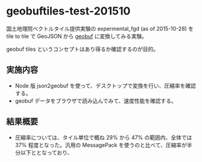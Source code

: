 # geobuftiles-test-201510
国土地理院ベクトルタイル提供実験の expermental_fgd (as of 2015-10-28) を tile to tile で GeoJSON から [geobuf](https://github.com/mapbox/geobuf) に変換してみる実験。

geobuf tiles というコンセプトはあり得るか確認するのが目的。

## 実施内容
- Node 版 json2geobuf を使って、デスクトップで変換を行い、圧縮率を確認する。
- geobuf データをブラウザで読み込んでみて、速度性能を確認する。

## 結果概要
- 圧縮率については、タイル単位で概ね 29% から 47% の範囲内、全体では 37% 程度となった。汎用の MessagePack を使うのと比べて、圧縮率が半分以下ととなっており、
